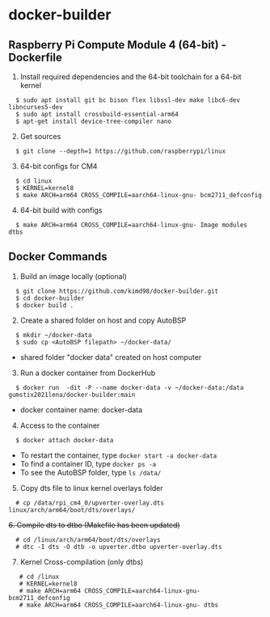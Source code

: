 # docker-builder

## Raspberry Pi Compute Module 4 (64-bit) - Dockerfile

1. Install required dependencies and the 64-bit toolchain for a 64-bit kernel
```
  $ sudo apt install git bc bison flex libssl-dev make libc6-dev libncurses5-dev
  $ sudo apt install crossbuild-essential-arm64
  $ apt-get install device-tree-compiler nano
```
2. Get sources
```
  $ git clone --depth=1 https://github.com/raspberrypi/linux
```
3. 64-bit configs for CM4
```
  $ cd linux
  $ KERNEL=kernel8
  $ make ARCH=arm64 CROSS_COMPILE=aarch64-linux-gnu- bcm2711_defconfig
```
4. 64-bit build with configs
```
  $ make ARCH=arm64 CROSS_COMPILE=aarch64-linux-gnu- Image modules dtbs
```

## Docker Commands

1. Build an image locally (optional)
```
  $ git clone https://github.com/kimd98/docker-builder.git
  $ cd docker-builder
  $ docker build .
```

2. Create a shared folder on host and copy AutoBSP
```
  $ mkdir ~/docker-data
  $ sudo cp <AutoBSP filepath> ~/docker-data/
```
   - shared folder "docker data" created on host computer

3. Run a docker container from DockerHub
```
  $ docker run  -dit -P --name docker-data -v ~/docker-data:/data gumstix2021lena/docker-builder:main
```
   - docker container name: docker-data

4. Access to the container
```
  $ docker attach docker-data
```
   - To restart the container, type `docker start -a docker-data`
   - To find a container ID, type `docker ps -a`
   - To see the AutoBSP folder, type `ls /data/`

5. Copy dts file to linux kernel overlays folder
```
  # cp /data/rpi_cm4_0/upverter-overlay.dts linux/arch/arm64/boot/dts/overlays/
```
~~6. Compile dts to dtbo (Makefile has been updated)~~
```
  # cd /linux/arch/arm64/boot/dts/overlays
  # dtc -I dts -O dtb -o upverter.dtbo upverter-overlay.dts
``` 

7. Kernel Cross-compilation (only dtbs)
```
   # cd /linux
   # KERNEL=kernel8
   # make ARCH=arm64 CROSS_COMPILE=aarch64-linux-gnu- bcm2711_defconfig
   # make ARCH=arm64 CROSS_COMPILE=aarch64-linux-gnu- dtbs
```
